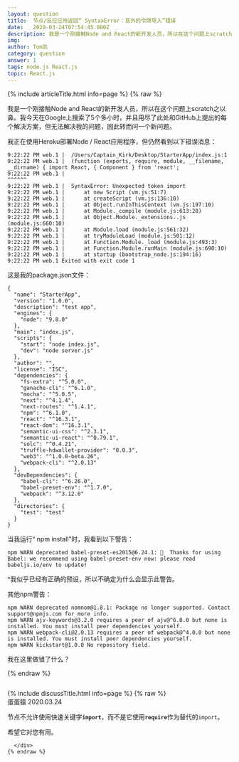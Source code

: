 ```yaml
---
layout: question
title:  节点/反应应用返回“ SyntaxError：意外的令牌导入”错误
date:   2020-03-24T07:54:45.000Z
description: 我是一个刚接触Node and React的新开发人员，所以在这个问题上scratch之以鼻。我今天在Google上搜索了5个多小时，并且用尽了此处和Gi...
img: 
author: Tom凯
category: question
answer: 1
tags: node.js React.js
topic: React.js
---
```

<div class="article-root">
  <div class="article">
    {% include articleTitle.html info=page %}
    {% raw %}
    <div class="article-content"><p><font style="vertical-align: inherit;"><font style="vertical-align: inherit;">我是一个刚接触Node and React的新开发人员，所以在这个问题上scratch之以鼻。</font><font style="vertical-align: inherit;">我今天在Google上搜索了5个多小时，并且用尽了此处和GitHub上提出的每个解决方案，但无法解决我的问题，因此转而问一个新问题。  </font></font></p>

<p><font style="vertical-align: inherit;"><font style="vertical-align: inherit;">我正在使用Heroku部署Node / React应用程序，但仍然看到以下错误消息： </font></font></p>

<pre><code>9:22:22 PM web.1 |  /Users/Captain_Kirk/Desktop/StarterApp/index.js:1<font></font>
9:22:22 PM web.1 |  (function (exports, require, module, __filename, __dirname) { import React, { Component } from 'react';<font></font>
9:22:22 PM web.1 |                                                                ^^^^^^<font></font>
9:22:22 PM web.1 |  SyntaxError: Unexpected token import<font></font>
9:22:22 PM web.1 |      at new Script (vm.js:51:7)<font></font>
9:22:22 PM web.1 |      at createScript (vm.js:136:10)<font></font>
9:22:22 PM web.1 |      at Object.runInThisContext (vm.js:197:10)<font></font>
9:22:22 PM web.1 |      at Module._compile (module.js:613:28)<font></font>
9:22:22 PM web.1 |      at Object.Module._extensions..js (module.js:660:10)<font></font>
9:22:22 PM web.1 |      at Module.load (module.js:561:32)<font></font>
9:22:22 PM web.1 |      at tryModuleLoad (module.js:501:12)<font></font>
9:22:22 PM web.1 |      at Function.Module._load (module.js:493:3)<font></font>
9:22:22 PM web.1 |      at Function.Module.runMain (module.js:690:10)<font></font>
9:22:22 PM web.1 |      at startup (bootstrap_node.js:194:16)<font></font>
9:22:22 PM web.1 Exited with exit code 1<font></font>
</code></pre>

<p><font style="vertical-align: inherit;"><font style="vertical-align: inherit;">这是我的package.json文件： </font></font></p>

<pre><code>{<font></font>
  "name": "StarterApp",<font></font>
  "version": "1.0.0",<font></font>
  "description": "test app",<font></font>
  "engines": {<font></font>
    "node": "9.8.0"<font></font>
  },<font></font>
  "main": "index.js",<font></font>
  "scripts": {<font></font>
    "start": "node index.js",<font></font>
    "dev": "node server.js"<font></font>
  },<font></font>
  "author": "",<font></font>
  "license": "ISC",<font></font>
  "dependencies": {<font></font>
    "fs-extra": "^5.0.0",<font></font>
    "ganache-cli": "^6.1.0",<font></font>
    "mocha": "^5.0.5",<font></font>
    "next": "^4.1.4",<font></font>
    "next-routes": "^1.4.1",<font></font>
    "npm": "^6.1.0",<font></font>
    "react": "^16.3.1",<font></font>
    "react-dom": "^16.3.1",<font></font>
    "semantic-ui-css": "^2.3.1",<font></font>
    "semantic-ui-react": "^0.79.1",<font></font>
    "solc": "^0.4.21",<font></font>
    "truffle-hdwallet-provider": "0.0.3",<font></font>
    "web3": "^1.0.0-beta.26",<font></font>
    "webpack-cli": "^2.0.13"<font></font>
  },<font></font>
  "devDependencies": {<font></font>
    "babel-cli": "^6.26.0",<font></font>
    "babel-preset-env": "^1.7.0",<font></font>
    "webpack": "^3.12.0"<font></font>
  },<font></font>
  "directories": {<font></font>
    "test": "test"<font></font>
  }<font></font>
}<font></font>
</code></pre>

<p><font style="vertical-align: inherit;"><font style="vertical-align: inherit;">当我运行“ npm install”时，我看到以下警告： </font></font></p>

<pre><code>npm WARN deprecated babel-preset-es2015@6.24.1: 🙌  Thanks for using Babel: we recommend using babel-preset-env now: please read babeljs.io/env to update! 
</code></pre>

<p><font style="vertical-align: inherit;"><font style="vertical-align: inherit;">^我似乎已经有正确的预设，所以不确定为什么会显示此警告。  </font></font></p>

<p><font style="vertical-align: inherit;"><font style="vertical-align: inherit;">其他npm警告： </font></font></p>

<pre><code>npm WARN deprecated nomnom@1.8.1: Package no longer supported. Contact support@npmjs.com for more info.<font></font>
npm WARN ajv-keywords@3.2.0 requires a peer of ajv@^6.0.0 but none is installed. You must install peer dependencies yourself.<font></font>
npm WARN webpack-cli@2.0.13 requires a peer of webpack@^4.0.0 but none is installed. You must install peer dependencies yourself.<font></font>
npm WARN kickstart@1.0.0 No repository field.<font></font>
</code></pre>

<p><font style="vertical-align: inherit;"><font style="vertical-align: inherit;">我在这里做错了什么？  </font></font></p></div>
    {% endraw %}
  </div>
  <p style="height: 0;width:0;overflow: hidden;"> 第3480篇《节点/反应应用返回“ SyntaxError：意外的令牌导入”错误》来自Winter(https://github.com/aiyld/aiyld.github.io)的站点</p>
  <div class="discuss-wrapper">
    {% include discussTitle.html info=page %}
    {% raw %}
    <div class="discuss-item">
        <div class="discuss-parent">
          <div class="discuss-meta">
            <span class="discuss-user">蛋蛋猿</span>
            <span class="discuss-time">2020.03.24</span>
          </div>
          <div class="discuss-comment"><p><font style="vertical-align: inherit;"><font style="vertical-align: inherit;">节点不允许使用快速关键字</font></font><strong><code>import</code></strong><font style="vertical-align: inherit;"><font style="vertical-align: inherit;">，而不是它使用</font></font><strong><code>require</code></strong><font style="vertical-align: inherit;"><font style="vertical-align: inherit;">作为替代的</font></font><code>import</code><font style="vertical-align: inherit;"><font style="vertical-align: inherit;">。</font></font></p>

<p><font style="vertical-align: inherit;"><font style="vertical-align: inherit;">希望它对您有用。</font></font></p></div>
        </div>
        
      </div>
    {% endraw %}
  </div>
<div>
